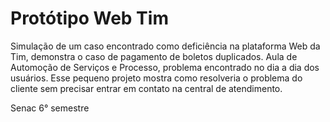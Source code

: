# Protótipo Web Tim

<p>Simulação de um caso encontrado como deficiência na plataforma Web da Tim, demonstra o caso de pagamento de boletos duplicados.
Aula de Automoção de Serviços e Processo, problema encontrado no dia a dia dos usuários. Esse pequeno projeto mostra como resolveria 
o problema do cliente sem precisar entrar em contato na central de atendimento.</p>

<p>Senac 6° semestre</p>

